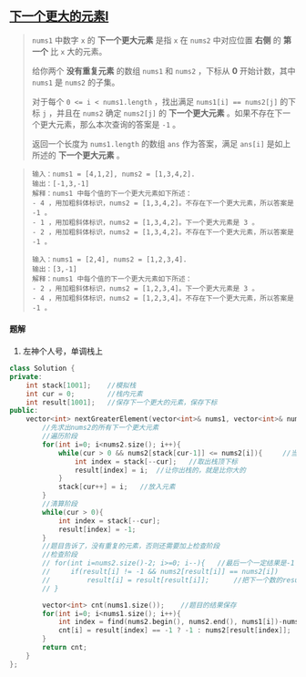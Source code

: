 ## [下一个更大的元素I](https://leetcode.cn/problems/next-greater-element-i/description/)

> `nums1` 中数字 `x` 的 **下一个更大元素** 是指 `x` 在 `nums2` 中对应位置 **右侧** 的 **第一个** 比 `x` 大的元素。
>
> 给你两个 **没有重复元素** 的数组 `nums1` 和 `nums2` ，下标从 **0** 开始计数，其中`nums1` 是 `nums2` 的子集。
>
> 对于每个 `0 <= i < nums1.length` ，找出满足 `nums1[i] == nums2[j]` 的下标 `j` ，并且在 `nums2` 确定 `nums2[j]` 的 **下一个更大元素** 。如果不存在下一个更大元素，那么本次查询的答案是 `-1` 。
>
> 返回一个长度为 `nums1.length` 的数组 `ans` 作为答案，满足 `ans[i]` 是如上所述的 **下一个更大元素** 。

> ```
> 输入：nums1 = [4,1,2], nums2 = [1,3,4,2].
> 输出：[-1,3,-1]
> 解释：nums1 中每个值的下一个更大元素如下所述：
> - 4 ，用加粗斜体标识，nums2 = [1,3,4,2]。不存在下一个更大元素，所以答案是 -1 。
> - 1 ，用加粗斜体标识，nums2 = [1,3,4,2]。下一个更大元素是 3 。
> - 2 ，用加粗斜体标识，nums2 = [1,3,4,2]。不存在下一个更大元素，所以答案是 -1 。
> ```
>
> ```
> 输入：nums1 = [2,4], nums2 = [1,2,3,4].
> 输出：[3,-1]
> 解释：nums1 中每个值的下一个更大元素如下所述：
> - 2 ，用加粗斜体标识，nums2 = [1,2,3,4]。下一个更大元素是 3 。
> - 4 ，用加粗斜体标识，nums2 = [1,2,3,4]。不存在下一个更大元素，所以答案是 -1 。
> ```

#### 题解

1. 左神个人号，单调栈上

```c++
class Solution {
private:
    int stack[1001];    //模拟栈
    int cur = 0;        //栈内元素
    int result[1001];   //保存下一个更大的元素，保存下标
public:
    vector<int> nextGreaterElement(vector<int>& nums1, vector<int>& nums2) {
        //先求出nums2的所有下一个更大元素
        //遍历阶段
        for(int i=0; i<nums2.size(); i++){
            while(cur > 0 && nums2[stack[cur-1]] <= nums2[i]){     //当前的更大，把里面的顶出来
                int index = stack[--cur];   //取出栈顶下标
                result[index] = i;  //让你出栈的，就是比你大的
            }
            stack[cur++] = i;   //放入元素
        }
        //清算阶段
        while(cur > 0){
            int index = stack[--cur];
            result[index] = -1;
        }
        //题目告诉了，没有重复的元素，否则还需要加上检查阶段
        //检查阶段
        // for(int i=nums2.size()-2; i>=0; i--){   //最后一个一定结果是-1
        //     if(result[i] != -1 && nums2[result[i]] == nums2[i])
        //         result[i] = result[result[i]];      //把下一个数的result进行保存
        // }

        vector<int> cnt(nums1.size());    //题目的结果保存
        for(int i=0; i<nums1.size(); i++){
            int index = find(nums2.begin(), nums2.end(), nums1[i])-nums2.begin();
            cnt[i] = result[index] == -1 ? -1 : nums2[result[index]];
        }
        return cnt;
    }
};
```

